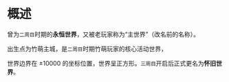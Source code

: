 # 概述

曾为`二周目`时期的**永恒世界**，又被老玩家称为“主世界”（改名前的名称）。

出生点为竹萌主城，是`二周目`时期竹萌玩家的核心活动世界，

世界边界在 ±10000 的坐标位置，世界呈正方形。`三周目`开启后正式更名为**怀旧世界**。


